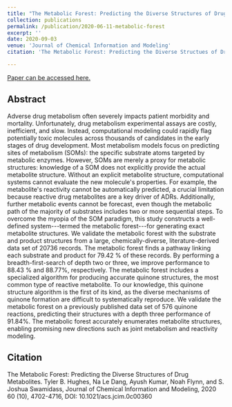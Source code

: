 ```yaml
---
title: "The Metabolic Forest: Predicting the Diverse Structures of Drug Metabolites"
collection: publications
permalink: /publication/2020-06-11-metabolic-forest
excerpt: ''
date: 2020-09-03
venue: 'Journal of Chemical Information and Modeling'
citation: 'The Metabolic Forest: Predicting the Diverse Structues of Drug Metabolites. Tyler B. Hughes, Na Le Dang, Ayush Kumar, Noah Flynn, and S. Joshua Swamidass, Journal of Chemical Information and Modeling, 2020 60 (10), 4702-4716, DOI: 10.1021/acs.jcim.0c00360'

---
```


[Paper can be accessed here.](https://pubs.acs.org/doi/10.1021/acs.jcim.0c00360)

## Abstract

Adverse drug metabolism often severely impacts patient morbidity and mortality. Unfortunately, drug metabolism experimental assays are costly, inefficient, and slow. Instead, computational modeling could rapidly flag potentially toxic molecules across thousands of candidates in the early stages of drug development. Most metabolism models focus on predicting sites of metabolism (SOMs): the specific substrate atoms targeted by metabolic enzymes. However, SOMs are merely a proxy for metabolic structures: knowledge of a SOM does not explicitly provide the actual metabolite structure. Without an explicit metabolite structure, computational systems cannot evaluate the new molecule's properties. For example, the metabolite's reactivity cannot be automatically predicted, a crucial limitation because reactive drug metabolites are a key driver of ADRs. Additionally, further metabolic events cannot be forecast, even though the metabolic path of the majority of substrates includes two or more sequential steps. To overcome the myopia of the SOM paradigm, this study constructs a well-defined system---termed the metabolic forest---for generating exact metabolite structures. We validate the metabolic forest with the substrate and product structures from a large, chemically-diverse, literature-derived data set of 20736 records. The metabolic forest finds a pathway linking each substrate and product for 79.42 % of these records. By performing a breadth-first-search of depth two or three, we improve performance to 88.43 % and 88.77%, respectively. The metabolic forest includes a specialized algorithm for producing accurate quinone structures, the most common type of reactive metabolite. To our knowledge, this quinone structure algorithm is the first of its kind, as the diverse mechanisms of quinone formation are difficult to systematically reproduce. We validate the metabolic forest on a previously published data set of 576 quinone reactions, predicting their structures with a depth three performance of 91.84%. The metabolic forest accurately enumerates metabolite structures, enabling promising new directions such as joint metabolism and reactivity modeling.

## Citation
The Metabolic Forest: Predicting the Diverse Structures of Drug Metabolites. Tyler B. Hughes, Na Le Dang, Ayush Kumar, Noah Flynn, and S. Joshua Swamidass, Journal of Chemical Information and Modeling, 2020 60 (10), 4702-4716, DOI: 10.1021/acs.jcim.0c00360

